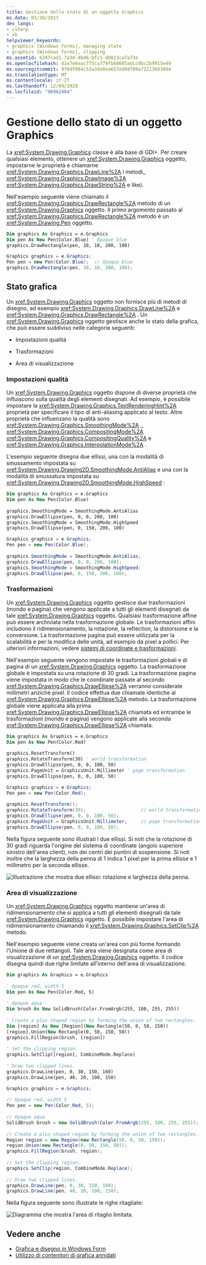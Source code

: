 ```yaml
---
title: Gestione dello stato di un oggetto Graphics
ms.date: 03/30/2017
dev_langs:
- csharp
- vb
helpviewer_keywords:
- graphics [Windows Forms], managing state
- graphics [Windows Forms], clipping
ms.assetid: 6207cad1-7a34-4bd6-bfc1-db823ca7a73e
ms.openlocfilehash: d1e7e6eac775ca779fb68605adcc9bc2b9915e49
ms.sourcegitcommit: 9f6df084c53a3da0ea657ed0d708a72213683084
ms.translationtype: MT
ms.contentlocale: it-IT
ms.lasthandoff: 12/09/2020
ms.locfileid: "96962404"
---
```

# <a name="managing-the-state-of-a-graphics-object"></a>Gestione dello stato di un oggetto Graphics
La <xref:System.Drawing.Graphics> classe è alla base di GDI+. Per creare qualsiasi elemento, ottenere un <xref:System.Drawing.Graphics> oggetto, impostarne le proprietà e chiamarne <xref:System.Drawing.Graphics.DrawLine%2A> i metodi,, <xref:System.Drawing.Graphics.DrawImage%2A> <xref:System.Drawing.Graphics.DrawString%2A> e like).  
  
 Nell'esempio seguente viene chiamato il <xref:System.Drawing.Graphics.DrawRectangle%2A> metodo di un <xref:System.Drawing.Graphics> oggetto. Il primo argomento passato al <xref:System.Drawing.Graphics.DrawRectangle%2A> metodo è un <xref:System.Drawing.Pen> oggetto.  
  
```vb  
Dim graphics As Graphics = e.Graphics  
Dim pen As New Pen(Color.Blue) ' Opaque blue  
graphics.DrawRectangle(pen, 10, 10, 200, 100)  
```  
  
```csharp  
Graphics graphics = e.Graphics;  
Pen pen = new Pen(Color.Blue);  // Opaque blue  
graphics.DrawRectangle(pen, 10, 10, 200, 100);  
```  
  
## <a name="graphics-state"></a>Stato grafica  
 Un <xref:System.Drawing.Graphics> oggetto non fornisce più di metodi di disegno, ad esempio <xref:System.Drawing.Graphics.DrawLine%2A> e <xref:System.Drawing.Graphics.DrawRectangle%2A> . Un <xref:System.Drawing.Graphics> oggetto gestisce anche lo stato della grafica, che può essere suddiviso nelle categorie seguenti:  
  
- Impostazioni qualità  
  
- Trasformazioni  
  
- Area di visualizzazione  
  
### <a name="quality-settings"></a>Impostazioni qualità  
 Un <xref:System.Drawing.Graphics> oggetto dispone di diverse proprietà che influiscono sulla qualità degli elementi disegnati. Ad esempio, è possibile impostare la <xref:System.Drawing.Graphics.TextRenderingHint%2A> proprietà per specificare il tipo di anti-aliasing applicato al testo. Altre proprietà che influenzano la qualità sono <xref:System.Drawing.Graphics.SmoothingMode%2A> ,, <xref:System.Drawing.Graphics.CompositingMode%2A> <xref:System.Drawing.Graphics.CompositingQuality%2A> e <xref:System.Drawing.Graphics.InterpolationMode%2A> .  
  
 L'esempio seguente disegna due ellissi, una con la modalità di smussamento impostata su <xref:System.Drawing.Drawing2D.SmoothingMode.AntiAlias> e una con la modalità di smussatura impostata su <xref:System.Drawing.Drawing2D.SmoothingMode.HighSpeed> :  
  
```vb  
Dim graphics As Graphics = e.Graphics  
Dim pen As New Pen(Color.Blue)  
  
graphics.SmoothingMode = SmoothingMode.AntiAlias  
graphics.DrawEllipse(pen, 0, 0, 200, 100)  
graphics.SmoothingMode = SmoothingMode.HighSpeed  
graphics.DrawEllipse(pen, 0, 150, 200, 100)  
```  
  
```csharp  
Graphics graphics = e.Graphics;  
Pen pen = new Pen(Color.Blue);  
  
graphics.SmoothingMode = SmoothingMode.AntiAlias;  
graphics.DrawEllipse(pen, 0, 0, 200, 100);  
graphics.SmoothingMode = SmoothingMode.HighSpeed;  
graphics.DrawEllipse(pen, 0, 150, 200, 100);  
```  
  
### <a name="transformations"></a>Trasformazioni  
 Un <xref:System.Drawing.Graphics> oggetto gestisce due trasformazioni (mondo e pagina) che vengono applicate a tutti gli elementi disegnati da tale <xref:System.Drawing.Graphics> oggetto. Qualsiasi trasformazione affine può essere archiviata nella trasformazione globale. Le trasformazioni affini includono il ridimensionamento, la rotazione, la reflection, la distorsione e la conversione. La trasformazione pagina può essere utilizzata per la scalabilità e per la modifica delle unità, ad esempio da pixel a pollici. Per ulteriori informazioni, vedere [sistemi di coordinate e trasformazioni](coordinate-systems-and-transformations.md).  
  
 Nell'esempio seguente vengono impostate le trasformazioni globali e di pagina di un <xref:System.Drawing.Graphics> oggetto. La trasformazione globale è impostata su una rotazione di 30 gradi. La trasformazione pagina viene impostata in modo che le coordinate passate al secondo <xref:System.Drawing.Graphics.DrawEllipse%2A> verranno considerate millimetri anziché pixel. Il codice effettua due chiamate identiche al <xref:System.Drawing.Graphics.DrawEllipse%2A> metodo. La trasformazione globale viene applicata alla prima <xref:System.Drawing.Graphics.DrawEllipse%2A> chiamata ed entrambe le trasformazioni (mondo e pagina) vengono applicate alla seconda <xref:System.Drawing.Graphics.DrawEllipse%2A> chiamata.  
  
```vb  
Dim graphics As Graphics = e.Graphics  
Dim pen As New Pen(Color.Red)  
  
graphics.ResetTransform()  
graphics.RotateTransform(30) ' world transformation  
graphics.DrawEllipse(pen, 0, 0, 100, 50)  
graphics.PageUnit = GraphicsUnit.Millimeter ' page transformation  
graphics.DrawEllipse(pen, 0, 0, 100, 50)  
```  
  
```csharp  
Graphics graphics = e.Graphics;  
Pen pen = new Pen(Color.Red);
  
graphics.ResetTransform();  
graphics.RotateTransform(30);                    // world transformation  
graphics.DrawEllipse(pen, 0, 0, 100, 50);  
graphics.PageUnit = GraphicsUnit.Millimeter;     // page transformation  
graphics.DrawEllipse(pen, 0, 0, 100, 50);  
```  
  
 Nella figura seguente sono illustrati i due ellissi. Si noti che la rotazione di 30 gradi riguarda l'origine del sistema di coordinate (angolo superiore sinistro dell'area client), non dei centri dei puntini di sospensione. Si noti inoltre che la larghezza della penna di 1 indica 1 pixel per la prima ellisse e 1 millimetro per la seconda ellisse.  
  
 ![Illustrazione che mostra due ellissi: rotazione e larghezza della penna.](./media/managing-the-state-of-a-graphics-object/set-rotation-pen-width-drawellipse-method.png)  
  
### <a name="clipping-region"></a>Area di visualizzazione  
 Un <xref:System.Drawing.Graphics> oggetto mantiene un'area di ridimensionamento che si applica a tutti gli elementi disegnati da tale <xref:System.Drawing.Graphics> oggetto. È possibile impostare l'area di ridimensionamento chiamando il <xref:System.Drawing.Graphics.SetClip%2A> metodo.  
  
 Nell'esempio seguente viene creata un'area con più forme formando l'Unione di due rettangoli. Tale area viene designata come area di visualizzazione di un <xref:System.Drawing.Graphics> oggetto. Il codice disegna quindi due righe limitate all'interno dell'area di visualizzazione.  
  
```vb  
Dim graphics As Graphics = e.Graphics  
  
' Opaque red, width 5  
Dim pen As New Pen(Color.Red, 5)  
  
' Opaque aqua  
Dim brush As New SolidBrush(Color.FromArgb(255, 180, 255, 255))  
  
' Create a plus-shaped region by forming the union of two rectangles.  
Dim [region] As New [Region](New Rectangle(50, 0, 50, 150))  
[region].Union(New Rectangle(0, 50, 150, 50))  
graphics.FillRegion(brush, [region])  
  
' Set the clipping region.  
graphics.SetClip([region], CombineMode.Replace)  
  
' Draw two clipped lines.  
graphics.DrawLine(pen, 0, 30, 150, 160)  
graphics.DrawLine(pen, 40, 20, 190, 150)  
```  
  
```csharp  
Graphics graphics = e.Graphics;  
  
// Opaque red, width 5  
Pen pen = new Pen(Color.Red, 5);
  
// Opaque aqua  
SolidBrush brush = new SolidBrush(Color.FromArgb(255, 180, 255, 255));
  
// Create a plus-shaped region by forming the union of two rectangles.  
Region region = new Region(new Rectangle(50, 0, 50, 150));  
region.Union(new Rectangle(0, 50, 150, 50));  
graphics.FillRegion(brush, region);  
  
// Set the clipping region.  
graphics.SetClip(region, CombineMode.Replace);  
  
// Draw two clipped lines.  
graphics.DrawLine(pen, 0, 30, 150, 160);  
graphics.DrawLine(pen, 40, 20, 190, 150);  
```  
  
 Nella figura seguente sono illustrate le righe ritagliate:  
  
 ![Diagramma che mostra l'area di ritaglio limitata.](./media/managing-the-state-of-a-graphics-object/set-clipping-region-setclip-method.png)  
  
## <a name="see-also"></a>Vedere anche

- [Grafica e disegno in Windows Form](graphics-and-drawing-in-windows-forms.md)
- [Utilizzo di contenitori di grafica annidati](using-nested-graphics-containers.md)
